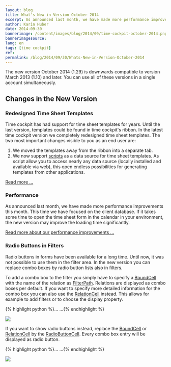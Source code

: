 ```yaml
---
layout: blog
title: What's New in Version October 2014
excerpt: As announced last month, we have made more performance improvements this month. This time we have focused on the client database. If it takes some time to open the time sheet form in the calendar in your environment, the new version may improve the loading time significantly.
author: Karin Huber
date: 2014-09-30
bannerimage: /content/images/blog/2014/09/time-cockpit-october-2014.png
bannerimagesource: 
lang: en
tags: [time cockpit]
ref: 
permalink: /blog/2014/09/30/Whats-New-in-Version-October-2014
---
```


<p>The new version October 2014 (1.29) is downwards compatible to version March 2013 (1.10) and later. You can use all of these versions in a single account simultaneously.</p><h2>Changes in the New Version</h2><h3>Redesigned Time Sheet Templates</h3><p>Time cockpit has had support for time sheet templates for years. Until the last version, templates could be found in time cockpit's ribbon. In the latest time cockpit version we completely redesigned time sheet templates. The two most important changes visible to you as an end user are:</p><ol>
  <li>We moved the templates away from the ribbon into a separate tab.</li>
  <li>We now support <a href="http://help.timecockpit.com/?topic=html/c20d94e9-97dc-48a8-9171-fd3bb70dad86.htm" target="_blank">scripts</a> as a data source for time sheet templates. As script allow you to access nearly any data source (locally installed and available via web), this open endless possibilities for generating templates from other applications.</li>
</ol><p>
  <a href="~/blog/2014/09/30/Redesigned-Time-Sheet-Templates">Read more ...</a>
</p><h3>Performance</h3><p>As announced last month, we have made more performance improvements this month. This time we have focused on the client database. If it takes some time to open the time sheet form in the calendar in your environment, the new version may improve the loading time significantly.</p><p>
  <a href="~/blog/2014/08/28/Enhancements-in-Time-Cockpits-Database-Performance">Read more about our performance improvements ...</a>
</p><h3>Radio Buttons in Filters</h3><p>Radio buttons in forms have been available for a long time. Until now, it was not possible to use them in the filter area. In the new version you can replace combo boxes by radio button lists also in filters.</p><p>To add a combo box to the filter you simply have to specify a <a href="http://help.timecockpit.com/?topic=html/f8066acc-858f-6f42-927d-41c3d81de7de.htm" target="_blank">BoundCell</a> with the name of the relation as <a href="http://help.timecockpit.com/?topic=html/5162fe29-9ac1-5c12-e5fb-f980e39ccf61.htm" target="_blank">FilterPath</a>. Relations are displayed as combo boxes per default. If you want to specify more detailed information for the combo box you can also use the <a href="http://help.timecockpit.com/?topic=html/0bc0dca0-3146-0767-90a6-7b6eb5d4ee86.htm" target="_blank">RelationCell</a> instead. This allows for example to add filters or to choose the display property.</p>{% highlight python %}...
<BoundCell FilterOperator="=" FilterPath="APP_JourneyMeansOfTransport" />
...{% endhighlight %}<p>
  <img src="{{site.baseurl}}/content/images/blog/2014/09/combo-box-filter.png" />
</p><p>If you want to show radio buttons instead, replace the <a href="http://help.timecockpit.com/?topic=html/f8066acc-858f-6f42-927d-41c3d81de7de.htm" target="_blank">BoundCell</a> or <a href="http://help.timecockpit.com/?topic=html/0bc0dca0-3146-0767-90a6-7b6eb5d4ee86.htm">RelationCell</a> by the <a href="http://help.timecockpit.com/?topic=html/06e83ccb-719a-bdc2-6c32-260222a1b6cd.htm" target="_blank">RadioButtonCell</a>. Every combo box entry will be displayed as radio button.</p>{% highlight python %}...
<RadioButtonCell FilterOperator="=" FilterPath="APP_JourneyMeansOfTransport" />
...{% endhighlight %}<p>
  <img src="{{site.baseurl}}/content/images/blog/2014/09/radio-button-filter.png" />
</p>